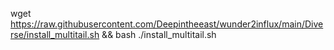 wget https://raw.githubusercontent.com/Deepintheeast/wunder2influx/main/Diverse/install_multitail.sh && bash ./install_multitail.sh
